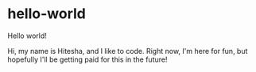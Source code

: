 # hello-world

Hello world!

Hi, my name is Hitesha, and I like to code. Right now, I'm here for fun, but hopefully I'll be getting paid for this in the future!
